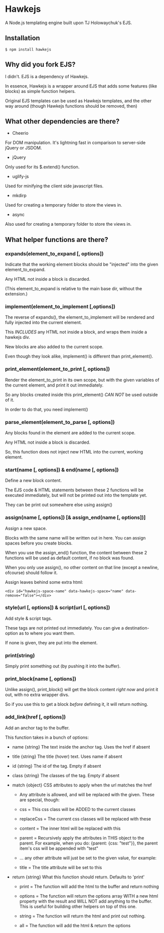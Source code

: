 # Hawkejs
A Node.js templating engine built upon TJ Holowaychuk's EJS.

## Installation

    $ npm install hawkejs

## Why did you fork EJS?

I didn't. EJS is a dependency of Hawkejs.

In essence, Hawkejs is a wrapper around EJS that adds some features (like blocks) as simple function helpers.

Original EJS templates can be used as Hawkejs templates, and the other way around (though Hawkejs functions should be removed, then)

## What other dependencies are there?

* Cheerio

For DOM manipulation. It's lightning fast in comparison to server-side jQuery or JSDOM.

* jQuery

Only used for its $.extend() function.

* uglify-js

Used for minifying the client side javascript files.

* mkdirp

Used for creating a temporary folder to store the views in.

* async

Also used for creating a temporary folder to store the views in.

## What helper functions are there?

### expands(element_to_expand [, options])

Indicate that the working element blocks should be "injected" into the given element_to_expand.

Any HTML not inside a block is discarded.

(This element_to_expand is relative to the main base dir, without the extension.)

### implement(element_to_implement [,options])

The reverse of expands(), the element_to_implement will be rendered and fully injected into the current element.

This *INCLUDES* any HTML not inside a block, and wraps them inside a hawkejs div.

New blocks are also added to the current scope.

Even though they look alike, implement() is different than print_element().

### print_element(element_to_print [, options])

Render the element_to_print in its own scope, but with the given variables of the current element, and print it out immediately.

So any blocks created inside this print_element() *CAN NOT* be used outside of it.

In order to do that, you need implement()

### parse_element(element_to_parse [, options])

Any blocks found in the element are added to the current scope.

Any HTML not inside a block is discarded.

So, this function does not inject new HTML into the current, working element.

### start(name [, options]) & end(name [, options])

Define a new block content.

The EJS code & HTML statements between these 2 functions will be executed immediately, but will not be printed out into the template yet.

They can be print out somewhere else using assign()

### assign(name [, options]) [& assign_end(name [, options])]

Assign a new space.

Blocks with the same name will be written out in here. You can assign spaces before you create blocks.

When you use the assign_end() function, the content between these 2 functions will be used as default content, if no block was found.

When you only use assign(), no other content on that line (except a newline, ofcourse) should follow it.

Assign leaves behind some extra html:

    <div id="hawkejs-space-name" data-hawkejs-space="name" data-remove="false"></div>

### style(url [, options]) & script(url [, options])

Add style & script tags.

These tags are not printed out immediately.
You can give a destination-option as to where you want them.

If none is given, they are put into the <head> element.

### print(string)

Simply print something out (by pushing it into the buffer).

### print_block(name [, options])

Unlike assign(), print_block() will get the block content *right now* and print it out, with no extra wrapper divs.

So if you use this to get a block *before* defining it, it will return nothing.

### add_link(href [, options])

Add an anchor tag to the buffer.

This function takes in a bunch of options:

* name    {string}   The text inside the anchor tag. Uses the href if absent
* title   {string}   The title (hover) text. Uses name if absent
* id      {string}   The id of the tag. Empty if absent
* class   {string}   The classes of the tag. Empty if absent
* match   {object}   CSS attributes to apply when the url matches the href

	- Any attribute is allowed, and will be replaced with the given. These are special, though:

	- css        =    This css class will be ADDED to the current classes
	
	- replaceCss =    The current css classes will be replaced with these
	
	- content    =    The inner html will be replaced with this
	
	- parent     =    Recursively apply the attributes in THIS object to the parent. For example, when you do: {parent: {css: "test"}}, the parent item's css will be appended with "test"
	
	- ... any other attribute will just be set to the given value, for example:
	
	- title      =    The title attribute will be set to this
	


* return  {string}   What this function should return. Defaults to 'print'

	- print   = The function will add the html to the buffer and return nothing

	- options = The function will return the options array WITH a new html property with the result and WILL NOT add anything to the buffer. This is useful for building other helpers on top of this one.

	- string  = The function will return the html and print out nothing.

	- all     = The function will add the html & return the options
	